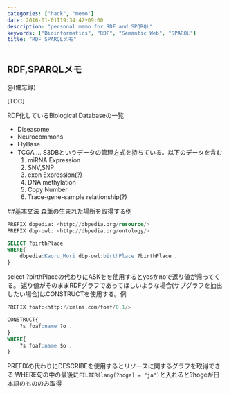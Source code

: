 ```yaml
---
categories: ["hack", "memo"]
date: 2016-01-01T19:34:42+09:00
description: "personal memo for RDF and SPQRQL"
keywords: ["Bioinformatics", "RDF", "Semantic Web", "SPARQL"]
title: "RDF_SPARQLメモ"
---
```


RDF,SPARQLメモ
---

@(備忘録)

[TOC]


RDF化しているBiological Databaseの一覧

- Diseasome
- Neurocommons
- FlyBase
- TCGA ... S3DBというデータの管理方式を持ちている。以下のデータを含む
    1. miRNA Expression
    2. SNV,SNP
    3. exon Expression(?)
    4. DNA methylation
    5. Copy Number
    6. Trace-gene-sample relationship(?)

##基本文法
森薫の生まれた場所を取得する例
```sql
PREFIX dbpedia: <http://dbpedia.org/resource/>
PREFIX dbp-owl: <http://dbpedia.org/ontology/>

SELECT ?birthPlace
WHERE{
    dbpedia:Kaoru_Mori dbp-owl:birthPlace ?birthPlace .
}
```
select ?birthPlaceの代わりにASKをを使用するとyesかnoで返り値が帰ってくる。
返り値がそのままRDFグラフであってほしいような場合(サブグラフを抽出したい場合)はCONSTRUCTを使用する。例
```sql
PREFIX foaf:<http://xmlns.com/foaf/0.1/>

CONSTRUCT{
    ?s foaf:name ?o .
}
WHERE{
    ?s foaf:name $o .
}
```
PREFIXの代わりにDESCRIBEを使用するとリソースに関するグラフを取得できる
WHERE句の中の最後に`FILTER(lang(?hoge) = "ja")`と入れると?hogeが日本語のもののみ取得

